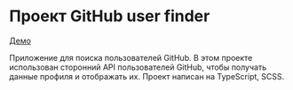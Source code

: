 # Проект GitHub user finder

[Демо](https://natalia-smyslova.github.io/user_search_app/)

Приложение для поиска пользователей GitHub.
В этом проекте использован сторонний API пользователей GitHub, чтобы получать данные профиля и отображать их. Проект написан на TypeScript, SCSS. 
